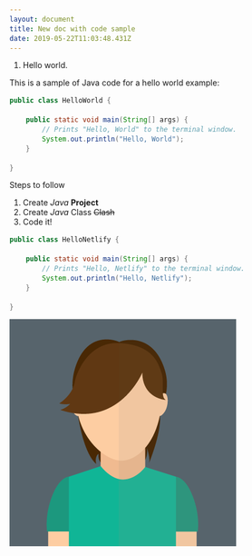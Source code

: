 ```yaml
---
layout: document
title: New doc with code sample
date: 2019-05-22T11:03:48.431Z
---
```

1. Hello world.

This is a sample of Java code for a hello world example:

```java
public class HelloWorld {

    public static void main(String[] args) {
        // Prints "Hello, World" to the terminal window.
        System.out.println("Hello, World");
    }

}
```

Steps to follow

1. Create _Java_ **Project**
2. Create _Java_ Class ~~Clash~~
3. Code it!

```java
public class HelloNetlify {

    public static void main(String[] args) {
        // Prints "Hello, Netlify" to the terminal window.
        System.out.println("Hello, Netlify");
    }

}
```

 ![Happy Coder!](/images/img_avatar1.png "Avatar")
